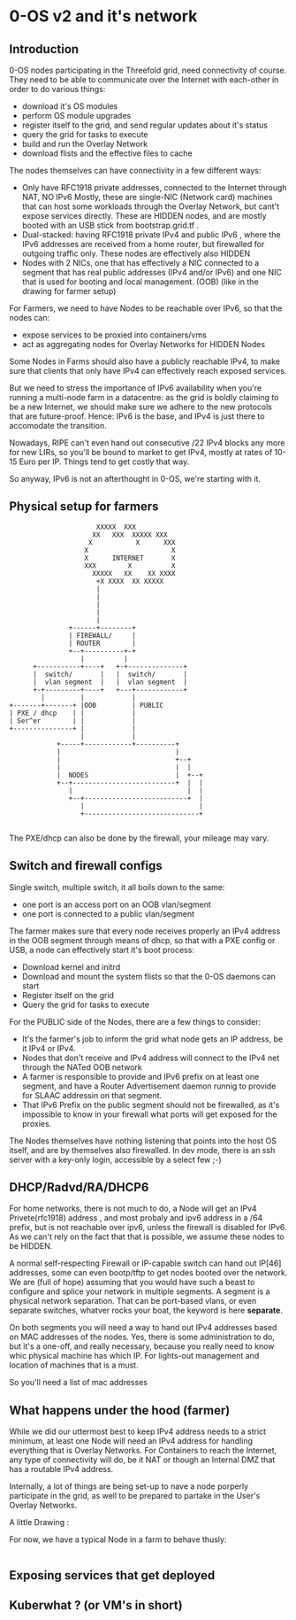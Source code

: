 # 0-OS v2 and it's network

## Introduction

0-OS nodes participating in the Threefold grid, need connectivity of course. They need to be able to communicate over the Internet with each-other in order to do various things:

- download it's OS modules
- perform OS module upgrades
- register itself to the grid, and send regular updates about it's status
- query the grid for tasks to execute
- build and run the Overlay Network
- download flists and the effective files to cache

The nodes themselves can have connectivity in a few different ways:

- Only have RFC1918 private addresses, connected to the Internet through NAT, NO IPv6
  Mostly, these are single-NIC (Network card) machines that can host some workloads through the Overlay Network, but cant't expose services directly. These are HIDDEN nodes, and are mostly booted with an USB stick from bootstrap.grid.tf .
- Dual-stacked: having RFC1918 private IPv4 and public IPv6 , where the IPv6 addresses are received from a home router, but firewalled for outgoing traffic only. These nodes are effectively also HIDDEN
- Nodes with 2 NICs, one that has effectively a NIC connected to a segment that has real public addresses (IPv4 and/or IPv6) and one NIC that is used for booting and local management. (OOB) (like in the drawing for farmer setup)

For Farmers, we need to have Nodes to be reachable over IPv6, so that the nodes can:

- expose services to be proxied into containers/vms
- act as aggregating nodes for Overlay Networks for HIDDEN Nodes

Some Nodes in Farms should also have a publicly reachable IPv4, to make sure that clients that only have IPv4 can effectively reach exposed services.

But we need to stress the importance of IPv6 availability when you're running a multi-node farm in a datacentre: as the grid is boldly claiming to be a new Internet, we should make sure we adhere to the new protocols that are future-proof. Hence: IPv6 is the base, and IPv4 is just there to accomodate the transition.

Nowadays, RIPE can't even hand out consecutive /22 IPv4 blocks any more for new LIRs, so you'll be bound to market to get IPv4, mostly at rates of 10-15 Euro per IP. Things tend to get costly that way.

So anyway, IPv6 is not an afterthought in 0-OS, we're starting with it.

## Physical setup for farmers

```text
                      XXXXX  XXX
                     XX   XXX  XXXXX XXX
                    X           X      XXX
                   X                     X
                   X      INTERNET       X
                   XXX        X          X
                     XXXXX   XX    XX XXXX
                      +X XXXX  XX XXXXX
                      |
                      |
                      |
                      |
                      |
               +------+--------+
               | FIREWALL/     |
               | ROUTER        |
               +--+----------+-+
                  |          |
      +-----------+----+   +-+--------------+
      |  switch/       |   |  switch/       |
      |  vlan segment  |   |  vlan segment  |
      +-+---------+----+   +---+------------+
        |         |            |
+-------+-------+ |OOB         | PUBLIC
| PXE / dhcp    | |            |
| Ser^er        | |            |
+---------------+ |            |
                  |            |
            +-----+------------+----------+
            |                             |
            |                             +--+
            |                             |  |
            |  NODES                      |  +--+
            +--+--------------------------+  |  |
               |                             |  |
               +--+--------------------------+  |
                  |                             |
                  +-----------------------------+


```

The PXE/dhcp can also be done by the firewall, your mileage may vary.

## Switch and firewall configs

Single switch, multiple switch, it all boils down to the same:

- one port is an access port on an OOB vlan/segment
- one port is connected to a public vlan/segment

The farmer makes sure that every node receives properly an IPv4 address in the OOB segment through means of dhcp, so that with a PXE config or USB, a node can effectively start it's boot process:

- Download kernel and initrd
- Download and mount the system flists so that the 0-OS daemons can start
- Register itself on the grid
- Query the grid for tasks to execute

For the PUBLIC side of the Nodes, there are a few things to consider:

- It's the farmer's job to inform the grid what node gets an IP address, be it IPv4 or IPv4.
- Nodes that don't receive and IPv4 address will connect to the IPv4 net through the NATed OOB network
- A farmer is responsible to provide and IPv6 prefix on at least one segment, and have a Router Advertisement daemon runnig to provide for SLAAC addressin on that segment.
- That IPv6 Prefix on the public segment should not be firewalled, as it's impossible to know in your firewall what ports will get exposed for the proxies.

The Nodes themselves have nothing listening that points into the host OS itself, and are by themselves also firewalled. In dev mode, there is an ssh server with a key-only login, accessible by a select few ;-)

## DHCP/Radvd/RA/DHCP6

For home networks, there is not much to do, a Node will get an IPv4 Privete(rfc1918) address , and most probaly and ipv6 address in a /64 prefix, but is not reachable over ipv6, unless the firewall is disabled for IPv6. As we can't rely on the fact that that is possible, we assume these nodes to be HIDDEN.

A normal self-respecting Firewall or IP-capable switch can hand out IP[46] addresses, some can even bootp/tftp to get nodes booted over the network.
We are (full of hope) assuming that you would have such a beast to configure and splice your network in multiple segments. A segment is a physical network separation. That can be port-based vlans, or even separate switches, whatver rocks your boat, the keyword is here **separate**.

On both segments you will need a way to hand out IPv4 addresses based on MAC addresses of the nodes. Yes, there is some administration to do, but it's a one-off, and really necessary, because you really need to know whic physical machine has which IP. For lights-out management and location of machines that is a must.

So you'll need a list of mac addresses

## What happens under the hood (farmer)

While we did our uttermost best to keep IPv4 address needs to a strict minimum, at least one Node will need an IPv4 address for handling everything that is Overlay Networks.
For Containers to reach the Internet, any type of connectivity will do, be it NAT or though an Internal DMZ that has a routable IPv4 address.

Internally, a lot of things are being set-up to nave a node porperly participate in the grid, as well to be prepared to partake in the User's Overlay Networks.

A little Drawing :

For now, we have a typical Node in a farm to behave thusly:

```text

```

## Exposing services that get deployed

## Kuberwhat ? (or VM's in short)
